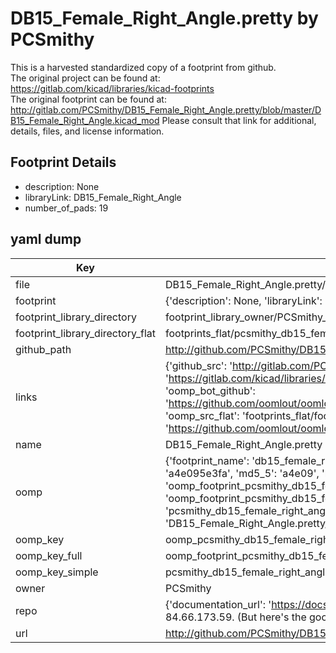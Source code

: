 # DB15_Female_Right_Angle.pretty by PCSmithy  
This is a harvested standardized copy of a footprint from github.  
The original project can be found at:  
https://gitlab.com/kicad/libraries/kicad-footprints  
The original footprint can be found at:
http://gitlab.com/PCSmithy/DB15_Female_Right_Angle.pretty/blob/master/DB15_Female_Right_Angle.kicad_mod
Please consult that link for additional, details, files, and license information.  
## Footprint Details
* description: None  
* libraryLink: DB15_Female_Right_Angle  
* number_of_pads: 19  
## yaml dump  
| Key | Value |  
| --- | --- |  
| file | DB15_Female_Right_Angle.pretty/DB15_Female_Right_Angle.kicad_mod |  
| footprint | {'description': None, 'libraryLink': 'DB15_Female_Right_Angle', 'number_of_pads': 19} |  
| footprint_library_directory | footprint_library_owner/PCSmithy_DB15_Female_Right_Angle.pretty |  
| footprint_library_directory_flat | footprints_flat/pcsmithy_db15_female_right_angle_db15_female_right_angle/working |  
| github_path | http://github.com/PCSmithy/DB15_Female_Right_Angle.pretty/blob/master/DB15_Female_Right_Angle.kicad_mod |  
| links | {'github_src': 'http://gitlab.com/PCSmithy/DB15_Female_Right_Angle.pretty/blob/master/DB15_Female_Right_Angle.kicad_mod', 'github_src_repo': 'https://gitlab.com/kicad/libraries/kicad-footprints', 'oomp_bot': 'footprints/pcsmithy_db15_female_right_angle_db15_female_right_angle/working', 'oomp_bot_github': 'https://github.com/oomlout/oomlout_oomp_footprint_bot/tree/main/footprints/pcsmithy_db15_female_right_angle_db15_female_right_angle/working', 'oomp_src_flat': 'footprints_flat/footprints_flat/pcsmithy_db15_female_right_angle_db15_female_right_angle/working', 'oomp_src_flat_github': 'https://github.com/oomlout/oomlout_oomp_footprint_src/tree/main/footprints_flat/pcsmithy_db15_female_right_angle_db15_female_right_angle/working'} |  
| name | DB15_Female_Right_Angle.pretty |  
| oomp | {'footprint_name': 'db15_female_right_angle', 'library_name': 'db15_female_right_angle', 'md5': 'a4e095e3fae7efa2593a121a69c7361d', 'md5_10': 'a4e095e3fa', 'md5_5': 'a4e09', 'md5_6': 'a4e095', 'oomp_key': 'oomp_pcsmithy_db15_female_right_angle_db15_female_right_angle', 'oomp_key_extra': 'oomp_footprint_pcsmithy_db15_female_right_angle_db15_female_right_angle', 'oomp_key_full': 'oomp_footprint_pcsmithy_db15_female_right_angle_db15_female_right_angle_a4e095', 'oomp_key_simple': 'pcsmithy_db15_female_right_angle_db15_female_right_angle', 'original_filename': 'DB15_Female_Right_Angle.pretty/DB15_Female_Right_Angle.kicad_mod', 'owner_name': 'pcsmithy'} |  
| oomp_key | oomp_pcsmithy_db15_female_right_angle_db15_female_right_angle |  
| oomp_key_full | oomp_footprint_pcsmithy_db15_female_right_angle_db15_female_right_angle |  
| oomp_key_simple | pcsmithy_db15_female_right_angle_db15_female_right_angle |  
| owner | PCSmithy |  
| repo | {'documentation_url': 'https://docs.github.com/rest/overview/resources-in-the-rest-api#rate-limiting', 'message': "API rate limit exceeded for 84.66.173.59. (But here's the good news: Authenticated requests get a higher rate limit. Check out the documentation for more details.)"} |  
| url | http://github.com/PCSmithy/DB15_Female_Right_Angle.pretty |  

